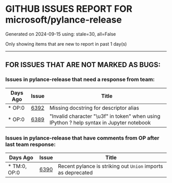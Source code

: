 
# GITHUB ISSUES REPORT FOR microsoft/pylance-release


Generated on 2024-09-15 using: stale=30, all=False


Only showing items that are new to report in past 1 day(s)


---

## FOR ISSUES THAT ARE NOT MARKED AS BUGS:


### Issues in pylance-release that need a response from team:

| Days Ago | Issue | Title |
| --- | --- | --- |
 | \* OP:0  |[6392](https://github.com/microsoft/pylance-release/issues/6392 "Missing docstring for descriptor alias")  |Missing docstring for descriptor alias |
 | \* OP:0  |[6389](https://github.com/microsoft/pylance-release/issues/6389 "&quot;Invalid character &quot;\u3f&quot; in token&quot; when using IPython ? help syntax in Jupyter notebook")  |"Invalid character "\u3f" in token" when using IPython ? help syntax in Jupyter notebook |

### Issues in pylance-release that have comments from OP after last team response:

| Days Ago | Issue | Title |
| --- | --- | --- |
 | \* TM:0, OP:0  |[6390](https://github.com/microsoft/pylance-release/issues/6390 "Recent pylance is striking out `Union` imports as deprecated")  |Recent pylance is striking out `Union` imports as deprecated |




















